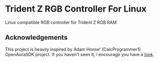 # Trident Z RGB Controller For Linux
Linux compatible RGB controller for Trident Z RGB RAM

## Acknowledgements
This project is heavily inspired by Adam Honse' (CalcProgrammer1) OpenAuraSDK project. If you haven't seen it, i encourage you have a [look](https://github.com/CalcProgrammer1/OpenAuraSDK).
